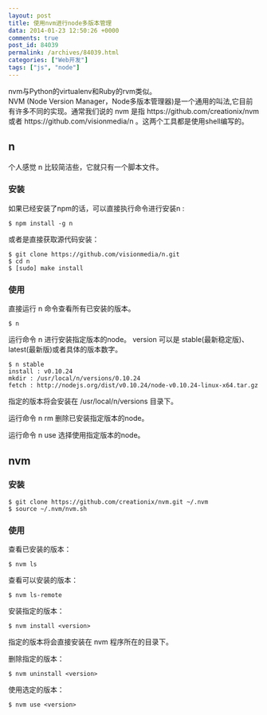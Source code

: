 ```yaml
---
layout: post
title: 使用nvm进行node多版本管理
data: 2014-01-23 12:50:26 +0000
comments: true
post_id: 84039
permalink: /archives/84039.html
categories: ["Web开发"]
tags: ["js", "node"]
---
```


<p>nvm与Python的virtualenv和Ruby的rvm类似。<br>
NVM (Node Version Manager，Node多版本管理器)是一个通用的叫法,它目前有许多不同的实现。通常我们说的 nvm 是指 https://github.com/creationix/nvm 或者 https://github.com/visionmedia/n 。这两个工具都是使用shell编写的。</p>
<h2>n</h2>
<p>个人感觉 n 比较简洁些，它就只有一个脚本文件。  </p>
<h3>安装</h3>
<p>如果已经安装了npm的话，可以直接执行命令进行安装n :</p>
<pre><code>$ npm install -g n
</code></pre>
<p>或者是直接获取源代码安装：</p>
<pre><code>$ git clone https://github.com/visionmedia/n.git
$ cd n
$ [sudo] make install
</code></pre>
<h3>使用</h3>
<p>直接运行 n 命令查看所有已安装的版本。</p>
<pre><code>$ n
</code></pre>
<p>运行命令 n <version> 进行安装指定版本的node。 version 可以是 stable(最新稳定版)、latest(最新版)或者具体的版本数字。</p>
<pre><code>$ n stable
install : v0.10.24
mkdir : /usr/local/n/versions/0.10.24
fetch : http://nodejs.org/dist/v0.10.24/node-v0.10.24-linux-x64.tar.gz
</code></pre>
<p>指定的版本将会安装在 /usr/local/n/versions 目录下。</p>
<p>运行命令 n rm <version> 删除已安装指定版本的node。</p>
<p>运行命令 n use <version> 选择使用指定版本的node。</p>
<h2>nvm</h2>
<h3>安装</h3>
<pre><code>$ git clone https://github.com/creationix/nvm.git ~/.nvm
$ source ~/.nvm/nvm.sh
</code></pre>
<h3>使用</h3>
<p>查看已安装的版本：</p>
<pre><code>$ nvm ls
</code></pre>
<p>查看可以安装的版本：</p>
<pre><code>$ nvm ls-remote
</code></pre>
<p>安装指定的版本：</p>
<pre><code>$ nvm install &lt;version&gt;
</code></pre>
<p>指定的版本将会直接安装在 nvm 程序所在的目录下。</p>
<p>删除指定的版本：</p>
<pre><code>$ nvm uninstall &lt;version&gt;
</code></pre>
<p>使用选定的版本：</p>
<pre><code>$ nvm use &lt;version&gt;
</code></pre>
